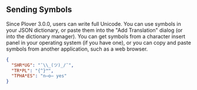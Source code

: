 ## Sending Symbols

Since Plover 3.0.0, users can write full Unicode. You can use symbols in your JSON dictionary, or paste them into the "Add Translation" dialog (or into the dictionary manager). You can get symbols from a character insert panel in your operating system (if you have one), or you can copy and paste symbols from another application, such as a web browser.

```json
{
  "SHR*UG": "¯\\_(ツ)_/¯",
  "TR*PL": "{^}™",
  "TPHA*ES": "n̶o̶ yes"
}
```